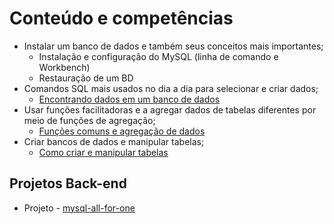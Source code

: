 # Conteúdo e competências 

- Instalar um banco de dados e também seus conceitos mais importantes;
    - Instalação e configuração do MySQL (linha de comando e Workbench)
    - Restauração de um BD
- Comandos SQL mais usados no dia a dia para selecionar e criar dados;
    - [Encontrando dados em um banco de dados](bloco-20-introducao-a-sql/dia-2-encontrando-dados-em-um-banco-de-dados)
- Usar funções facilitadoras e a agregar dados de tabelas diferentes por meio de funções de agregação;
    - [Funções comuns e agregação de dados](bloco-20-introducao-a-sql/dia-3-filtrando-dados-de-forma-especifica)
- Criar bancos de dados e manipular tabelas;
    - [Como criar e manipular tabelas](bloco-20-introducao-a-sql/dia-4-manipulando_tabelas)

## Projetos Back-end

- Projeto - [mysql-all-for-one](https://github.com/tryber/sd-010-b-mysql-all-for-one/tree/palenske-mysql-all-for-one)
